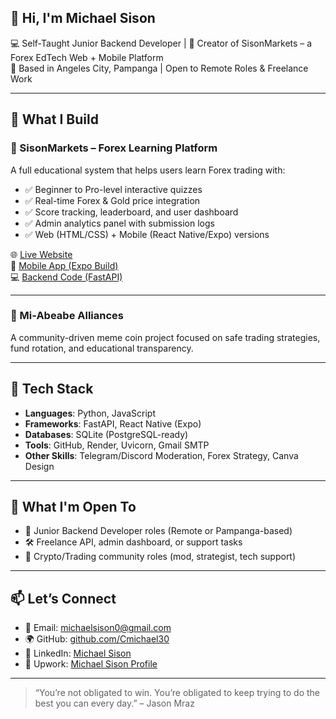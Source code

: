 ## 👋 Hi, I'm Michael Sison

💻 Self-Taught Junior Backend Developer | 🎯 Creator of SisonMarkets – a Forex EdTech Web + Mobile Platform  
📍 Based in Angeles City, Pampanga | Open to Remote Roles & Freelance Work

---

## 🧠 What I Build

### 🔹 SisonMarkets – Forex Learning Platform  
A full educational system that helps users learn Forex trading with:
- ✅ Beginner to Pro-level interactive quizzes
- ✅ Real-time Forex & Gold price integration
- ✅ Score tracking, leaderboard, and user dashboard
- ✅ Admin analytics panel with submission logs
- ✅ Web (HTML/CSS) + Mobile (React Native/Expo) versions

🌐 [Live Website](https://sisonmarkets.onrender.com)  
📱 [Mobile App (Expo Build)](https://expo.dev/accounts/cmichael30/projects/sisonmarkets-app)  
💻 [Backend Code (FastAPI)](https://github.com/Cmichael30/forex-backend)

---

### 🔹 Mi-Abeabe Alliances  
A community-driven meme coin project focused on safe trading strategies, fund rotation, and educational transparency.

---

## 🔧 Tech Stack

- **Languages**: Python, JavaScript  
- **Frameworks**: FastAPI, React Native (Expo)  
- **Databases**: SQLite (PostgreSQL-ready)  
- **Tools**: GitHub, Render, Uvicorn, Gmail SMTP  
- **Other Skills**: Telegram/Discord Moderation, Forex Strategy, Canva Design

---

## 🧰 What I'm Open To

- 💼 Junior Backend Developer roles (Remote or Pampanga-based)
- 🛠 Freelance API, admin dashboard, or support tasks
- 🤝 Crypto/Trading community roles (mod, strategist, tech support)

---

## 📫 Let’s Connect

- 📧 Email: [michaelsison0@gmail.com](mailto:michaelsison0@gmail.com)  
- 🌍 GitHub: [github.com/Cmichael30](https://github.com/Cmichael30)  
- 👔 LinkedIn: [Michael Sison](https://www.linkedin.com/in/michael-sison-480002205)  
- 💼 Upwork: [Michael Sison Profile](https://www.upwork.com/freelancers/~01f72cbdb230b03f15)

---

> “You’re not obligated to win. You’re obligated to keep trying to do the best you can every day.” – Jason Mraz
